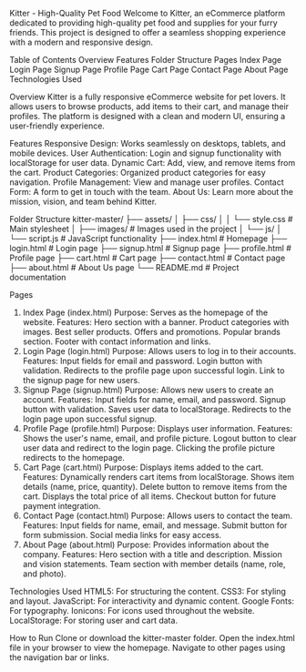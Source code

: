 Kitter - High-Quality Pet Food
Welcome to Kitter, an eCommerce platform dedicated to providing high-quality pet food and supplies for your furry friends. This project is designed to offer a seamless shopping experience with a modern and responsive design.


Table of Contents
Overview
Features
Folder Structure
Pages
Index Page
Login Page
Signup Page
Profile Page
Cart Page
Contact Page
About Page
Technologies Used


Overview
Kitter is a fully responsive eCommerce website for pet lovers. It allows users to browse products, add items to their cart, and manage their profiles. The platform is designed with a clean and modern UI, ensuring a user-friendly experience.

Features
Responsive Design: Works seamlessly on desktops, tablets, and mobile devices.
User Authentication: Login and signup functionality with localStorage for user data.
Dynamic Cart: Add, view, and remove items from the cart.
Product Categories: Organized product categories for easy navigation.
Profile Management: View and manage user profiles.
Contact Form: A form to get in touch with the team.
About Us: Learn more about the mission, vision, and team behind Kitter.

Folder Structure
kitter-master/
├── assets/
│   ├── css/
│   │   └── style.css       # Main stylesheet
│   ├── images/             # Images used in the project
│   └── js/
│       └── script.js       # JavaScript functionality
├── index.html              # Homepage
├── login.html              # Login page
├── signup.html             # Signup page
├── profile.html            # Profile page
├── cart.html               # Cart page
├── contact.html            # Contact page
├── about.html              # About Us page
└── README.md               # Project documentation



Pages
1. Index Page (index.html)
Purpose: Serves as the homepage of the website.
Features:
Hero section with a banner.
Product categories with images.
Best seller products.
Offers and promotions.
Popular brands section.
Footer with contact information and links.
2. Login Page (login.html)
Purpose: Allows users to log in to their accounts.
Features:
Input fields for email and password.
Login button with validation.
Redirects to the profile page upon successful login.
Link to the signup page for new users.
3. Signup Page (signup.html)
Purpose: Allows new users to create an account.
Features:
Input fields for name, email, and password.
Signup button with validation.
Saves user data to localStorage.
Redirects to the login page upon successful signup.
4. Profile Page (profile.html)
Purpose: Displays user information.
Features:
Shows the user's name, email, and profile picture.
Logout button to clear user data and redirect to the login page.
Clicking the profile picture redirects to the homepage.
5. Cart Page (cart.html)
Purpose: Displays items added to the cart.
Features:
Dynamically renders cart items from localStorage.
Shows item details (name, price, quantity).
Delete button to remove items from the cart.
Displays the total price of all items.
Checkout button for future payment integration.
6. Contact Page (contact.html)
Purpose: Allows users to contact the team.
Features:
Input fields for name, email, and message.
Submit button for form submission.
Social media links for easy access.
7. About Page (about.html)
Purpose: Provides information about the company.
Features:
Hero section with a title and description.
Mission and vision statements.
Team section with member details (name, role, and photo).


Technologies Used
HTML5: For structuring the content.
CSS3: For styling and layout.
JavaScript: For interactivity and dynamic content.
Google Fonts: For typography.
Ionicons: For icons used throughout the website.
LocalStorage: For storing user and cart data.


How to Run
Clone or download the kitter-master folder.
Open the index.html file in your browser to view the homepage.
Navigate to other pages using the navigation bar or links.


